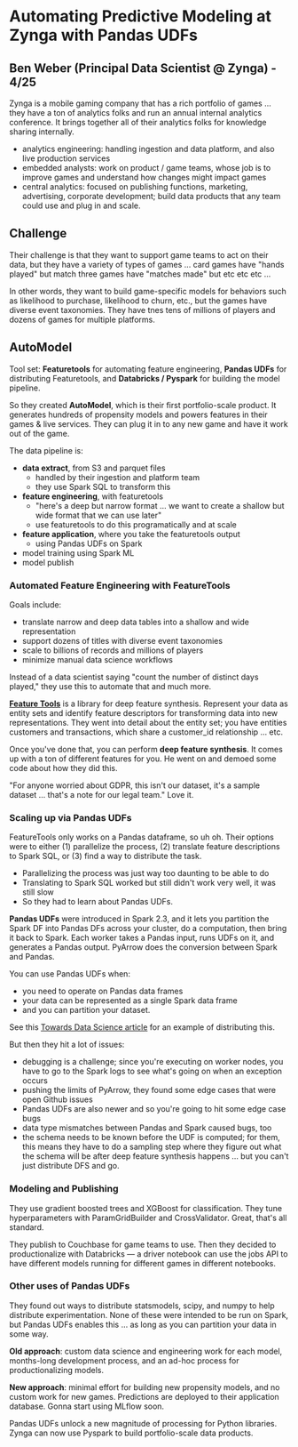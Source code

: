 # Automating Predictive Modeling at Zynga with Pandas UDFs

## Ben Weber (Principal Data Scientist @ Zynga) - 4/25

Zynga is a mobile gaming company that has a rich portfolio of games … they have a ton of analytics folks and run an annual internal analytics conference. It brings together all of their analytics folks for knowledge sharing internally.

* analytics engineering: handling ingestion and data platform, and also live production services
* embedded analysts: work on product / game teams, whose job is to improve games and understand how changes might impact games
* central analytics: focused on publishing functions, marketing, advertising, corporate development; build data products that any team could use and plug in and scale.

## Challenge

Their challenge is that they want to support game teams to act on their data, but they have a variety of types of games … card games have "hands played" but match three games have "matches made" but etc etc etc ...

In other words, they want to build game-specific models for behaviors such as likelihood to purchase, likelihood to churn, etc., but the games have diverse event taxonomies. They have tnes tens of millions of players and dozens of games for multiple platforms.

## AutoModel

Tool set: **Featuretools** for automating feature engineering, **Pandas UDFs** for distributing Featuretools, and **Databricks / Pyspark** for building the model pipeline.

So they created **AutoModel**, which is their first portfolio-scale product. It generates hundreds of propensity models and powers features in their games & live services. They can plug it in to any new game and have it work out of the game.

The data pipeline is:

* **data extract**, from S3 and parquet files
  * handled by their ingestion and platform team
  * they use Spark SQL to transform this 
* **feature engineering**, with featuretools
  * "here's a deep but narrow format … we want to create a shallow but wide format that we can use later"
  * use featuretools to do this programatically and at scale
* **feature application**, where you take the featuretools output
  * using Pandas UDFs on Spark
* model training using Spark ML
* model publish

### Automated Feature Engineering with FeatureTools

Goals include:

* translate narrow and deep data tables into a shallow and wide representation
* support dozens of titles with diverse event taxonomies
* scale to billions of records and millions of players
* minimize manual data science workflows

Instead of a data scientist saying "count the number of distinct days played," they use this to automate that and much more.

**[Feature Tools](https://github.com/Featuretools/featuretools)** is a library for deep feature synthesis. Represent your data as entity sets and identify feature descriptors for transforming data into new representations. They went into detail about the entity set; you have entities customers and transactions, which share a customer_id relationship … etc. 

Once you've done that, you can perform **deep feature synthesis**. It comes up with a ton of different features for you. He went on and demoed some code about how they did this.

"For anyone worried about GDPR, this isn't our dataset, it's a sample dataset … that's a note for our legal team." Love it.

### Scaling up via Pandas UDFs

FeatureTools only works on a Pandas dataframe, so uh oh. Their options were to either (1) parallelize the process, (2) translate feature descriptions to Spark SQL, or (3) find a way to distribute the task.

* Parallelizing the process was just way too daunting to be able to do
* Translating to Spark SQL worked but still didn't work very well, it was still slow
* So they had to learn about Pandas UDFs.

**Pandas UDFs** were introduced in Spark 2.3, and it lets you partition the Spark DF into Pandas DFs across your cluster, do a computation, then bring it back to Spark. Each worker takes a Pandas input, runs UDFs on it, and generates a Pandas output. PyArrow does the conversion between Spark and Pandas.

You can use Pandas UDFs when:

* you need to operate on Pandas data frames
* your data can be represented as a single Spark data frame
* and you can partition your dataset.

See this [Towards Data Science article](https://towardsdatascience.com/automated-feature-engineering-for-predictive-modeling-d8c9fa4e478b) for an example of distributing this.

But then they hit a lot of issues:

* debugging is a challenge; since you're executing on worker nodes, you have to go to the Spark logs to see what's going on when an exception occurs
* pushing the limits of PyArrow, they found some edge cases that were open Github issues
* Pandas UDFs are also newer and so you're going to hit some edge case bugs
* data type mismatches between Pandas and Spark caused bugs, too
* the schema needs to be known before the UDF is computed; for them, this means they have to do a sampling step where they figure out what the schema will be after deep feature synthesis happens … but you can't just distribute DFS and go.

### Modeling and Publishing

They use gradient boosted trees and XGBoost for classification. They tune hyperparameters with ParamGridBuilder and CrossValidator. Great, that's all standard.

They publish to Couchbase for game teams to use. Then they decided to productionalize with Databricks — a driver notebook can use the jobs API to have different models running for different games in different notebooks.

### Other uses of Pandas UDFs

They found out ways to distribute statsmodels, scipy, and numpy to help distribute experimentation. None of these were intended to be run on Spark, but Pandas UDFs enables this … as long as you can partition your data in some way.

**Old approach**: custom data science and engineering work for each model, months-long development process, and an ad-hoc process for productionalizing models.

**New approach**: minimal effort for building new propensity models, and no custom work for new games. Predictions are deployed to their application database. Gonna start using MLflow soon.

Pandas UDFs unlock a new magnitude of processing for Python libraries. Zynga can now use Pyspark to build portfolio-scale data products.

